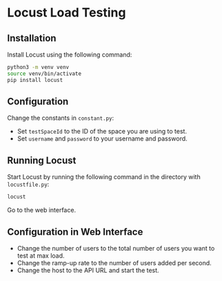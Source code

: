 # Locust Load Testing

## Installation

Install Locust using the following command:

```bash
python3 -m venv venv
source venv/bin/activate
pip install locust
```

## Configuration

Change the constants in `constant.py`:

- Set `testSpaceId` to the ID of the space you are using to test.
- Set `username` and `password` to your username and password.

## Running Locust

Start Locust by running the following command in the directory with `locustfile.py`:

```bash
locust
```

Go to the web interface.

## Configuration in Web Interface

- Change the number of users to the total number of users you want to test at max load.
- Change the ramp-up rate to the number of users added per second.
- Change the host to the API URL and start the test.
